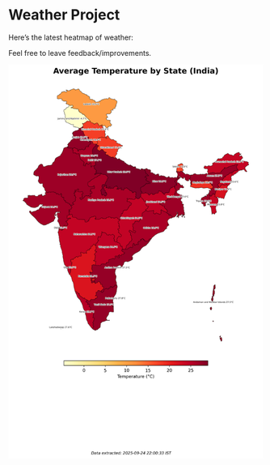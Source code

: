 # Weather Project

Here’s the latest heatmap of weather:

Feel free to leave feedback/improvements.

![India Heatmap](docs/assets/india_heatmap.png?v=D41CAC)
